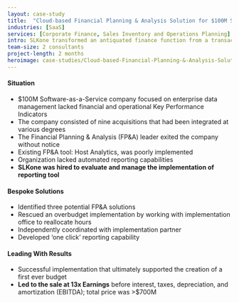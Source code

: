 ```yaml
---
layout: case-study
title:  "Cloud-based Financial Planning & Analysis Solution for $100M Software-As-A-Service Company"
industries: [SaaS]
services: [Corporate Finance, Sales Inventory and Operations Planning]
intro: SLKone transformed an antiquated finance function from a transaction manager to a strategic business partner
team-size: 2 consultants
project-length: 2 months
heroimage: case-studies/Cloud-based-Financial-Planning-&-Analysis-Solution-for-$100M-Software-As-A-Service-Company.jpg
---
```


#### Situation
- $100M Software-as-a-Service company focused on enterprise data management lacked financial and operational Key Performance Indicators​
- The company consisted of nine acquisitions that had been integrated at various degrees​
- The Financial Planning & Analysis (FP&A) leader exited the company without notice​
- Existing FP&A tool: Host Analytics, was poorly implemented​
- Organization lacked automated reporting capabilities​
- **SLKone was hired to evaluate and  manage the implementation of reporting tool**

#### Bespoke Solutions
- Identified three potential FP&A solutions​
- Rescued an overbudget implementation by working with implementation office to reallocate hours ​
- Independently coordinated with implementation partner​
- Developed ‘one click’ reporting capability

#### Leading With Results
- Successful implementation that ultimately supported the creation of a first ever budget​
- **Led to the sale at 13x Earnings** before interest, taxes, depreciation, and amortization (EBITDA); total price was >$700M
